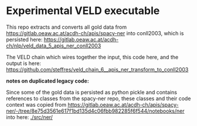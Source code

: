 # Experimental VELD executable

This repo extracts and converts all gold data from https://gitlab.oeaw.ac.at/acdh-ch/apis/spacy-ner
into conll2003, which is persisted here: 
https://gitlab.oeaw.ac.at/acdh-ch/nlp/veld_data_5_apis_ner_conll2003

The VELD chain which wires together the input, this code here, and the output is here: 
https://github.com/steffres/veld_chain_6__apis_ner_transform_to_conll2003

**notes on duplicated legacy code:**

Since some of the gold data is persisted as python pickle and contains references to classes from
the spacy-ner repo, these classes and their code context was copied from 
https://gitlab.oeaw.ac.at/acdh-ch/apis/spacy-ner/-/tree/8e75d3561e617f1bd135d4c06fbb982285f6f544/notebooks/ner 
into here: [./src/ner/](./src/ner/)

